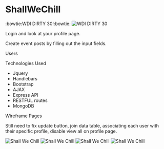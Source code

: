 # ShallWeChill
:bowtie:WDI DIRTY 30!:bowtie:
![WDI DIRTY 30](http://i.imgur.com/FOC3DmV.jpg?4)

Login and look at your profile page.

Create event posts by filling out the input fields.

Users

Technologies Used

* Jquery
* Handlebars
* Bootstrap
* AJAX
* Express API
* RESTFUL routes
* MongoDB

Wireframe Pages

Still need to fix update button, join data table, associating each user with their specific profile, disable view all on profile page.

![Shall We Chill](http://i.imgur.com/qnFyLJo.png?1)
![Shall We Chill](http://i.imgur.com/ABmpb8t.png?1)
![Shall We Chill](http://i.imgur.com/B3huix2.png?1)
![Shall We Chill](http://i.imgur.com/LcCoPD6.png?1)
